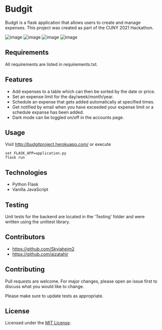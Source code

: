 # Budgit

Budgit is a flask application that allows users to create and manage expenses. This project was created as part of the
CUNY 2021 Hackathon.

![image](https://user-images.githubusercontent.com/64718777/160216067-446397a1-c24f-4685-a368-fa50945cf7fe.png)
![image](https://user-images.githubusercontent.com/64718777/160303805-1ebd427b-d75d-4ab7-b472-29204f84a056.png)
![image](https://user-images.githubusercontent.com/64718777/160303917-244b7ad5-df88-444a-b8de-cda6499cb7ad.png)
![image](https://user-images.githubusercontent.com/64718777/160304024-f3a378fb-3fcd-4c42-bd6d-e03367b9b451.png)
## Requirements

All requirements are listed in requirements.txt.

## Features

* Add expenses to a table which can then be sorted by the date or price.
* Set an expense limit for the day/week/month/year.
* Schedule an expense that gets added automatically at specified times.
* Get notified by email when you have exceeded your expense limit or a schedule expanse has been added.
* Dark mode can be toggled on/off in the accounts page.

## Usage

Visit http://budgitproject.herokuapp.com/ or execute

````
set FLASK_APP=application.py 
flask run
````

## Technologies

* Python Flask
* Vanilla JavaScript

## Testing

Unit tests for the backend are located in the 'Testing' folder and were written using the unittest library.

## Contributors

* https://github.com/Skyjaheim2
* https://github.com/aizatahir

## Contributing

Pull requests are welcome. For major changes, please open an issue first to discuss what you would like to change.

Please make sure to update tests as appropriate.

## License

Licensed under the [MIT License](LICENSE).